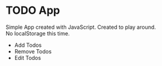 # **TODO App** <br>
Simple App created with JavaScript. Created to play around. <br>
No localStorage this time.

 - Add Todos
 - Remove Todos
 - Edit Todos
